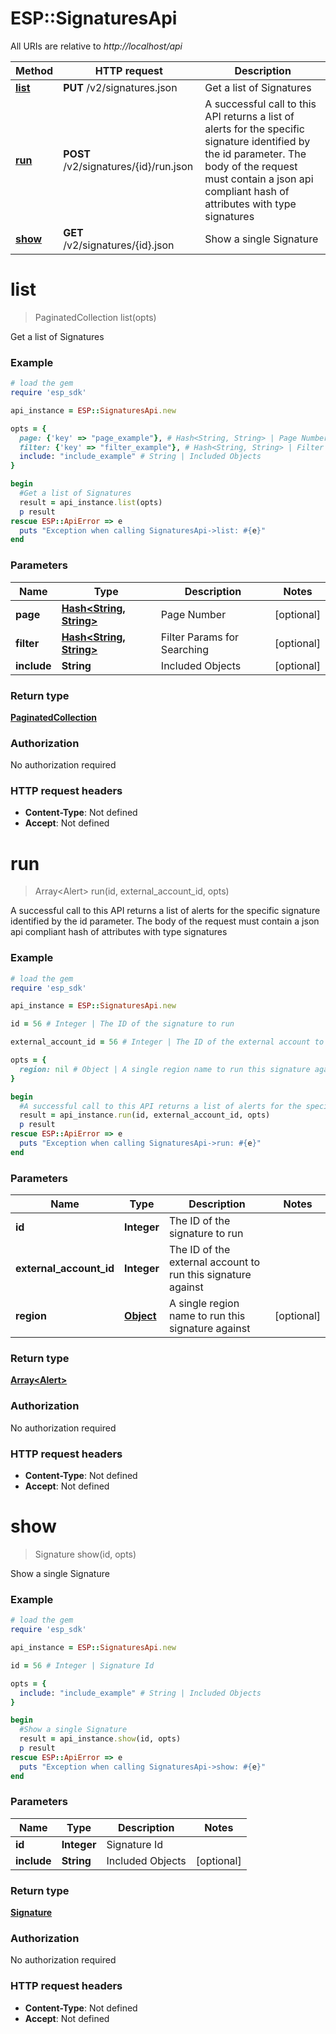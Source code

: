 # ESP::SignaturesApi

All URIs are relative to *http://localhost/api*

Method | HTTP request | Description
------------- | ------------- | -------------
[**list**](SignaturesApi.md#list) | **PUT** /v2/signatures.json | Get a list of Signatures
[**run**](SignaturesApi.md#run) | **POST** /v2/signatures/{id}/run.json | A successful call to this API returns a list of alerts for the specific signature identified by the id parameter. The body of the request must contain a json api compliant hash of attributes with type signatures
[**show**](SignaturesApi.md#show) | **GET** /v2/signatures/{id}.json | Show a single Signature


# **list**
> PaginatedCollection list(opts)

Get a list of Signatures

### Example
```ruby
# load the gem
require 'esp_sdk'

api_instance = ESP::SignaturesApi.new

opts = { 
  page: {'key' => "page_example"}, # Hash<String, String> | Page Number
  filter: {'key' => "filter_example"}, # Hash<String, String> | Filter Params for Searching
  include: "include_example" # String | Included Objects
}

begin
  #Get a list of Signatures
  result = api_instance.list(opts)
  p result
rescue ESP::ApiError => e
  puts "Exception when calling SignaturesApi->list: #{e}"
end
```

### Parameters

Name | Type | Description  | Notes
------------- | ------------- | ------------- | -------------
 **page** | [**Hash&lt;String, String&gt;**](String.md)| Page Number | [optional] 
 **filter** | [**Hash&lt;String, String&gt;**](String.md)| Filter Params for Searching | [optional] 
 **include** | **String**| Included Objects | [optional] 

### Return type

[**PaginatedCollection**](PaginatedCollection.md)

### Authorization

No authorization required

### HTTP request headers

 - **Content-Type**: Not defined
 - **Accept**: Not defined



# **run**
> Array&lt;Alert&gt; run(id, external_account_id, opts)

A successful call to this API returns a list of alerts for the specific signature identified by the id parameter. The body of the request must contain a json api compliant hash of attributes with type signatures

### Example
```ruby
# load the gem
require 'esp_sdk'

api_instance = ESP::SignaturesApi.new

id = 56 # Integer | The ID of the signature to run

external_account_id = 56 # Integer | The ID of the external account to run this signature against

opts = { 
  region: nil # Object | A single region name to run this signature against
}

begin
  #A successful call to this API returns a list of alerts for the specific signature identified by the id parameter. The body of the request must contain a json api compliant hash of attributes with type signatures
  result = api_instance.run(id, external_account_id, opts)
  p result
rescue ESP::ApiError => e
  puts "Exception when calling SignaturesApi->run: #{e}"
end
```

### Parameters

Name | Type | Description  | Notes
------------- | ------------- | ------------- | -------------
 **id** | **Integer**| The ID of the signature to run | 
 **external_account_id** | **Integer**| The ID of the external account to run this signature against | 
 **region** | [**Object**](.md)| A single region name to run this signature against | [optional] 

### Return type

[**Array&lt;Alert&gt;**](Alert.md)

### Authorization

No authorization required

### HTTP request headers

 - **Content-Type**: Not defined
 - **Accept**: Not defined



# **show**
> Signature show(id, opts)

Show a single Signature

### Example
```ruby
# load the gem
require 'esp_sdk'

api_instance = ESP::SignaturesApi.new

id = 56 # Integer | Signature Id

opts = { 
  include: "include_example" # String | Included Objects
}

begin
  #Show a single Signature
  result = api_instance.show(id, opts)
  p result
rescue ESP::ApiError => e
  puts "Exception when calling SignaturesApi->show: #{e}"
end
```

### Parameters

Name | Type | Description  | Notes
------------- | ------------- | ------------- | -------------
 **id** | **Integer**| Signature Id | 
 **include** | **String**| Included Objects | [optional] 

### Return type

[**Signature**](Signature.md)

### Authorization

No authorization required

### HTTP request headers

 - **Content-Type**: Not defined
 - **Accept**: Not defined



